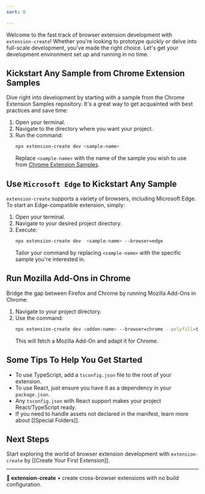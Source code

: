 ```yaml
---
sort: 0

---
```


Welcome to the fast track of browser extension development with `extension-create`! Whether you're looking to prototype quickly or delve into full-scale development, you've made the right choice. Let's get your development environment set up and running in no time.

## Kickstart Any Sample from Chrome Extension Samples

Dive right into development by starting with a sample from the Chrome Extension Samples repository. It's a great way to get acquainted with best practices and save time:

1. Open your terminal.
2. Navigate to the directory where you want your project.
3. Run the command:
   ```bash
   npx extension-create dev <sample-name>
   ```
   Replace `<sample-name>` with the name of the sample you wish to use from [Chrome Extension Samples](https://github.com/GoogleChrome/chrome-extensions-samples).

<!-- > See the example below where we request the sample [page-redder](https://github.com/GoogleChrome/chrome-extensions-samples/tree/main/functional-samples/sample.page-redder) from [Google Chrome Extension Samples](https://github.com/GoogleChrome/chrome-extensions-samples).

<div style="position: relative; padding-bottom: 62.5%; height: 0;"><iframe src="https://www.loom.com/embed/e5782e95dce04b949935cf9c750ab472?sid=ea9b4daa-89cd-4661-8093-5fdb5446d676" frameborder="0" webkitallowfullscreen mozallowfullscreen allowfullscreen style="position: absolute; top: 0; left: 0; width: 100%; height: 100%;"></iframe></div> -->

## Use `Microsoft Edge` to Kickstart Any Sample

`extension-create` supports a variety of browsers, including Microsoft Edge. To start an Edge-compatible extension, simply:

1. Open your terminal.
2. Navigate to your desired project directory.
3. Execute:
   ```bash
   npx extension-create dev  <sample-name> --browser=edge
   ```
   Tailor your command by replacing `<sample-name>` with the specific sample you're interested in.

<!-- > See the example below where we request the sample [magic8ball](https://github.com/GoogleChrome/chrome-extensions-samples/tree/main/api-samples/topSites/magic8ball) from  from [Google Chrome Extension Samples](https://github.com/GoogleChrome/chrome-extensions-samples) using Edge as the runtime browser.

<div style="position: relative; padding-bottom: 62.5%; height: 0;"><iframe src="https://www.loom.com/share/c04b012185a04e2aa19461a3fff1ff24?sid=1d36a0fe-7c7a-4802-9fb8-59a0b02912a6" frameborder="0" webkitallowfullscreen mozallowfullscreen allowfullscreen style="position: absolute; top: 0; left: 0; width: 100%; height: 100%;"></iframe></div> -->

## Run Mozilla Add-Ons in Chrome

Bridge the gap between Firefox and Chrome by running Mozilla Add-Ons in Chrome:

1. Navigate to your project directory.
2. Use the command:
   ```bash
   npx extension-create dev <addon-name> --browser=chrome --polyfill=true 
   ```
   This will fetch a Mozilla Add-On and adapt it for Chrome.

<!-- > See the example below where we request the sample [Top Sites](https://github.com/mdn/webextensions-examples/tree/main/top-sites) from  from [MDN WebExtensions Examples](https://github.com/mdn/webextensions-examples) using Chrome as the runtime browser.

<div style="position: relative; padding-bottom: 62.5%; height: 0;"><iframe src="https://www.loom.com/share/c04b012185a04e2aa19461a3fff1ff24?sid=1d36a0fe-7c7a-4802-9fb8-59a0b02912a6" frameborder="0" webkitallowfullscreen mozallowfullscreen allowfullscreen style="position: absolute; top: 0; left: 0; width: 100%; height: 100%;"></iframe></div> -->

## Some Tips To Help You Get Started

* To use TypeScript, add a `tsconfig.json` file to the root of your extension.
* To use React, just ensure you have it as a dependency in your `package.json`.
* Any `tsconfig.json` with React support makes your project React/TypeScript ready.
* If you need to handle assets not declared in the manifest, learn more about [[Special Folders]]</a>.

## Next Steps

Start exploring the world of browser extension development with `extension-create` by [[Create Your First Extension]].

---

**🧩 extension-create** • create cross-browser extensions with no build configuration.